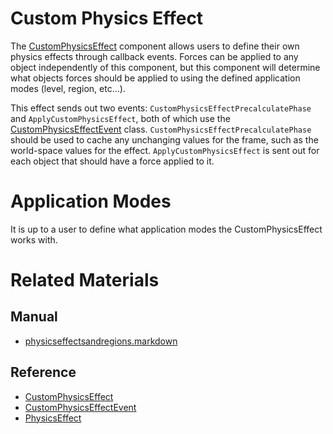 # Custom Physics Effect
The [CustomPhysicsEffect](https://github.com/PlasmaEngine/PlasmaDocs/tree/master/docs/C%2B%2B/code_reference/class_reference/customphysicseffect.markdown) component allows users to define their own physics effects through callback events. Forces can be applied to any object independently of this component, but this component will determine what objects forces should be applied to using the defined application modes (level, region, etc...).

This effect sends out two events: `CustomPhysicsEffectPrecalculatePhase` and `ApplyCustomPhysicsEffect`, both of which use the [CustomPhysicsEffectEvent](https://github.com/PlasmaEngine/PlasmaDocs/tree/master/docs/C%2B%2B/code_reference/class_reference/customphysicseffectevent.markdown) class. `CustomPhysicsEffectPrecalculatePhase` should be used to cache any unchanging values for the frame, such as the world-space values for the effect. `ApplyCustomPhysicsEffect` is sent out for each object that should have a force applied to it.

# Application Modes
It is up to a user to define what application modes the CustomPhysicsEffect works with.

# Related Materials
## Manual
- [physicseffectsandregions.markdown](https://plasmaengine.github.io/PlasmaDocs/Manual/physics/physicseffectsandregions.markdown)

## Reference
- [CustomPhysicsEffect](https://github.com/PlasmaEngine/PlasmaDocs/tree/master/docs/C%2B%2B/code_reference/class_reference/customphysicseffect.markdown)
- [CustomPhysicsEffectEvent](https://github.com/PlasmaEngine/PlasmaDocs/tree/master/docs/C%2B%2B/code_reference/class_reference/customphysicseffectevent.markdown)
- [PhysicsEffect](https://github.com/PlasmaEngine/PlasmaDocs/tree/master/docs/C%2B%2B/code_reference/class_reference/physicseffect.markdown) 

 
